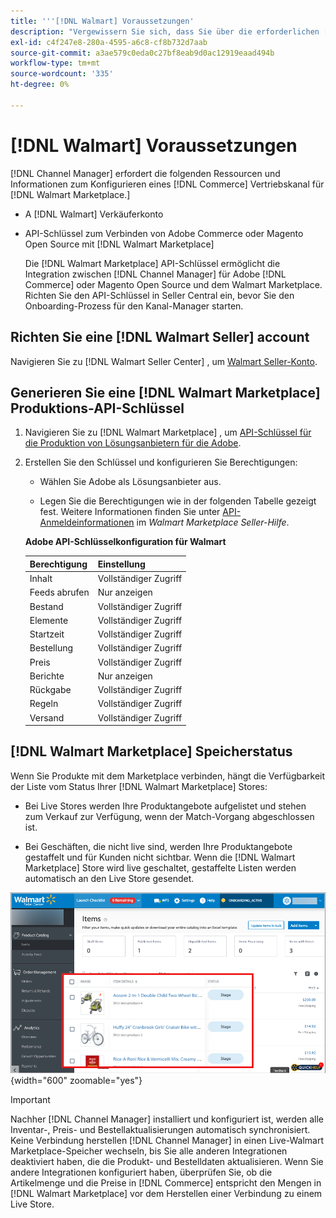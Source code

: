 ```yaml
---
title: '''[!DNL Walmart] Voraussetzungen'
description: "Vergewissern Sie sich, dass Sie über die erforderlichen [!DNL Walmart Marketplace]Informationen und Ressourcen zur Integration mit dem Kanal-Manager."
exl-id: c4f247e8-280a-4595-a6c8-cf8b732d7aab
source-git-commit: a3ae579c0eda0c27bf8eab9d0ac12919eaad494b
workflow-type: tm+mt
source-wordcount: '335'
ht-degree: 0%

---
```


# [!DNL Walmart] Voraussetzungen

[!DNL Channel Manager] erfordert die folgenden Ressourcen und Informationen zum Konfigurieren eines [!DNL Commerce] Vertriebskanal für [!DNL Walmart Marketplace.]

* A [!DNL Walmart] Verkäuferkonto

* API-Schlüssel zum Verbinden von Adobe Commerce oder Magento Open Source mit [!DNL Walmart Marketplace]

   Die [!DNL Walmart Marketplace] API-Schlüssel ermöglicht die Integration zwischen [!DNL Channel Manager] für Adobe [!DNL Commerce] oder Magento Open Source und dem Walmart Marketplace. Richten Sie den API-Schlüssel in Seller Central ein, bevor Sie den Onboarding-Prozess für den Kanal-Manager starten.

## Richten Sie eine [!DNL Walmart Seller] account

Navigieren Sie zu [!DNL Walmart Seller Center] , um [Walmart Seller-Konto](https://seller.walmart.com/signup?q=&amp;origin=solution_provider&amp;src=0014M00001zivMp).

## Generieren Sie eine [!DNL Walmart Marketplace] Produktions-API-Schlüssel

1. Navigieren Sie zu [!DNL Walmart Marketplace] , um [API-Schlüssel für die Produktion von Lösungsanbietern für die Adobe](https://developer.walmart.com/#preloginModal?redirectUri=https%3A%2F%2Fdeveloper.walmart.com%2Faccount%2FgenerateKey).

1. Erstellen Sie den Schlüssel und konfigurieren Sie Berechtigungen:

   * Wählen Sie Adobe als Lösungsanbieter aus.

   * Legen Sie die Berechtigungen wie in der folgenden Tabelle gezeigt fest. Weitere Informationen finden Sie unter [API-Anmeldeinformationen](https://sellerhelp.walmart.com/seller/s/guide?article=000006422) im _Walmart Marketplace Seller-Hilfe_.

   **Adobe API-Schlüsselkonfiguration für Walmart**

   | **Berechtigung** | **Einstellung** |
   |----------------|-------------|
   | Inhalt | Vollständiger Zugriff |
   | Feeds abrufen | Nur anzeigen |
   | Bestand | Vollständiger Zugriff |
   | Elemente | Vollständiger Zugriff |
   | Startzeit | Vollständiger Zugriff |
   | Bestellung | Vollständiger Zugriff |
   | Preis | Vollständiger Zugriff |
   | Berichte | Nur anzeigen |
   | Rückgabe | Vollständiger Zugriff |
   | Regeln | Vollständiger Zugriff |
   | Versand | Vollständiger Zugriff |

## [!DNL Walmart Marketplace] Speicherstatus

Wenn Sie Produkte mit dem Marketplace verbinden, hängt die Verfügbarkeit der Liste vom Status Ihrer [!DNL Walmart Marketplace] Stores:

* Bei Live Stores werden Ihre Produktangebote aufgelistet und stehen zum Verkauf zur Verfügung, wenn der Match-Vorgang abgeschlossen ist.

* Bei Geschäften, die nicht live sind, werden Ihre Produktangebote gestaffelt und für Kunden nicht sichtbar. Wenn die [!DNL Walmart Marketplace] Store wird live geschaltet, gestaffelte Listen werden automatisch an den Live Store gesendet.

![[!DNL Walmart Seller Central] Staging-Produkte](assets/walmart-seller-central-staged.png){width="600" zoomable="yes"}

>[!IMPORTANT]
>
>Nachher [!DNL Channel Manager] installiert und konfiguriert ist, werden alle Inventar-, Preis- und Bestellaktualisierungen automatisch synchronisiert. Keine Verbindung herstellen [!DNL Channel Manager] in einen Live-Walmart Marketplace-Speicher wechseln, bis Sie alle anderen Integrationen deaktiviert haben, die die Produkt- und Bestelldaten aktualisieren. Wenn Sie andere Integrationen konfiguriert haben, überprüfen Sie, ob die Artikelmenge und die Preise in [!DNL Commerce] entspricht den Mengen in [!DNL Walmart Marketplace] vor dem Herstellen einer Verbindung zu einem Live Store.

